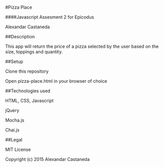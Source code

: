 #Pizza Place

####Javascript Assesment 2
for Epicodus

Alexandar Castaneda

##Description

This app will return the price of a pizza selected by the user based on the size, toppings and quantity.

##Setup

Clone this repository

Open pizza-place.html in your browser of choice

##Technologies used

HTML, CSS, Javascript

jQuery

Mocha.js

Chai.js

##Legal

MIT License

Copyright (c) 2015 Alexandar Castaneda
